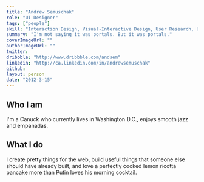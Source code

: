 ```yaml
---
title: "Andrew Semuschak"
role: "UI Designer"
tags: ["people"]
skill: "Interaction Design, Visual-Interactive Design, User Research, Usability Testing"
summary: "I'm not saying it was portals. But it was portals."
coverImageUrl: ""
authorImageUrl: ""
twitter:
dribbble: "http://www.dribbble.com/andsem"
linkedin: "http://ca.linkedin.com/in/andrewsemuschak"
github:
layout: person
date: "2012-3-15"
---
```


## Who I am

I'm a Canuck who currently lives in Washington D.C., enjoys smooth jazz and empanadas.

## What I do

I create pretty things for the web, build useful things that someone else should have already built, and love a perfectly cooked lemon ricotta pancake more than Putin loves his morning cocktail.
